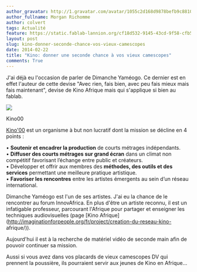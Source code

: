 ```yaml
---
author_gravatar: http://1.gravatar.com/avatar/1055c2d168d9878befb9c8810eda96dc?s=96&d=mm&r=g
author_fullname: Morgan Richomme
author: colvert
tags: Actualité
feature: https://static.fablab-lannion.org/cf18d532-9145-43cd-9f58-cfb5ac55c72b.jpg
layout: post
slug: kino-donner-seconde-chance-vos-vieux-camescopes
date: 2014-02-22
title: "Kino: donner une seconde chance à vos vieux camescopes"
comments: True
---
```

J'ai déjà eu l'occasion de parler de Dimanche Yaméogo. Ce dernier est en effet
l'auteur de cette devise "Avec rien, fais bien, avec peu fais mieux mais fais
maintenant", devise de Kino Afrique mais qui s'applique si bien au fablab.

![](http://kino-mtp.fr/wp-content/uploads/2010/01/logoKino00.png)

Kino00

[Kino'00](http://kino00.com) est un organisme à but non lucratif dont la
mission se décline en 4 points :

• **Soutenir et encadrer la production** de courts métrages indépendants.  
• **Diffuser des courts métrages sur grand écran** dans un climat non
compétitif favorisant l’échange entre public et créateurs.  
• Développer et offrir aux membres des **méthodes, des outils et des
services** permettant une meilleure pratique artistique.  
• **Favoriser les rencontres** entre les artistes émergents au sein d’un
réseau international.  

Dimanche Yaméogo est l'un de ses artistes. J'ai eu la chance de le rencontrer
au forum InnovAfrica. En plus d'être un artiste reconnu, il est un infatigable
professeur, parcourant l'Afrique pour partager et enseigner les techniques
audiovisuelles (page [Kino
Afrique](http://imaginationforpeople.org/fr/project/creation-du-reseau-kino-
afrique/)).

Aujourd'hui il est à la recherche de matériel vidéo de seconde main afin de
pouvoir continuer sa mission.

Aussi si vous avez dans vos placards de vieux camescopes DV qui prennent la
poussière, ils pourraient servir aux jeunes de Kino en Afrique…


